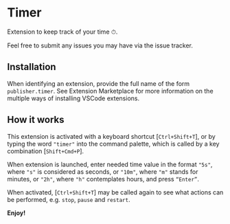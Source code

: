 # Timer
Extension to keep track of your time ⏱.

Feel free to submit any issues you may have via the issue tracker.

## Installation

When identifying an extension, provide the full name of the form `publisher.timer`.
See Extension Marketplace for more information on the multiple ways of installing VSCode extensions.

## How it works

This extension is activated with a keyboard shortcut [`Ctrl+Shift+T`], or by typing the word `"timer"` into the command palette, which is called by a key combination [`Shift+Cmd+P`].

When extension is launched, enter needed time value in the format `"5s"`, where `"s"` is considered as seconds, or `"10m"`, where `"m"` stands for minutes, or `"2h"`, where `"h"` contemplates hours, and press `“Enter”`.

When activated, [`Ctrl+Shift+T`] may be called again to see what actions can be performed, e.g. `stop`, `pause` and `restart`.

**Enjoy!**
